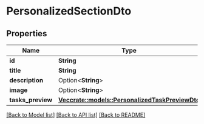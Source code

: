 # PersonalizedSectionDto

## Properties

Name | Type | Description | Notes
------------ | ------------- | ------------- | -------------
**id** | **String** |  | 
**title** | **String** |  | 
**description** | Option<**String**> |  | [optional]
**image** | Option<**String**> |  | [optional]
**tasks_preview** | [**Vec<crate::models::PersonalizedTaskPreviewDto>**](PersonalizedTaskPreviewDto.md) |  | 

[[Back to Model list]](../README.md#documentation-for-models) [[Back to API list]](../README.md#documentation-for-api-endpoints) [[Back to README]](../README.md)



